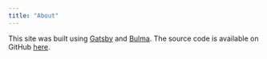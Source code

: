 ```yaml
---
title: "About"
---
```


This site was built using [Gatsby](https://www.gatsbyjs.org/) and
[Bulma](https://bulma.io). The source code is available on GitHub
[here](https://github.com/jedevc/website).
